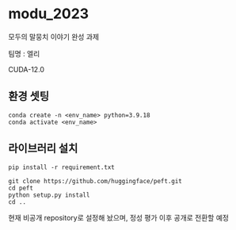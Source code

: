 # modu_2023
모두의 말뭉치 이야기 완성 과제

팀명 : 엘리

CUDA-12.0

## 환경 셋팅


```
conda create -n <env_name> python=3.9.18
conda activate <env_name>
```

## 라이브러리 설치
```
pip install -r requirement.txt

git clone https://github.com/huggingface/peft.git
cd peft
python setup.py install
cd ..
```


현재 비공개 repository로 설정해 놨으며, 정성 평가 이후 공개로 전환할 예정
